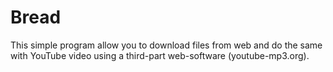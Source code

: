 # Bread

This simple program allow you to download files from web and do the same with 
YouTube video using a third-part web-software (youtube-mp3.org).
